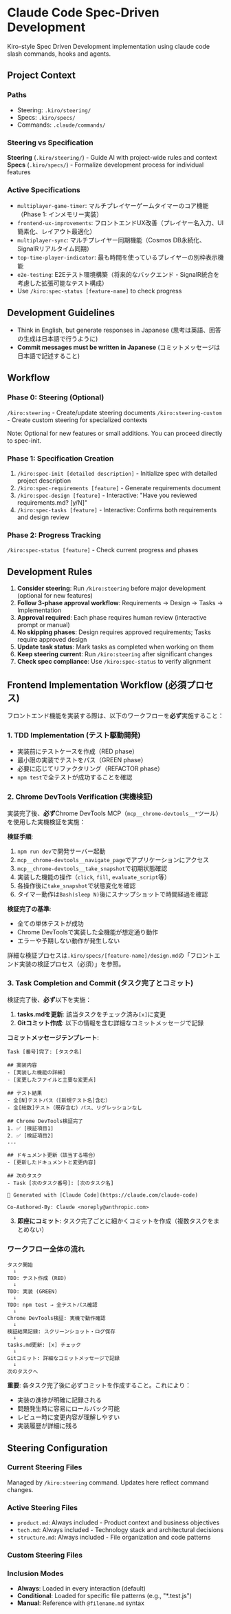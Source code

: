 # Claude Code Spec-Driven Development

Kiro-style Spec Driven Development implementation using claude code slash commands, hooks and agents.

## Project Context

### Paths
- Steering: `.kiro/steering/`
- Specs: `.kiro/specs/`
- Commands: `.claude/commands/`

### Steering vs Specification

**Steering** (`.kiro/steering/`) - Guide AI with project-wide rules and context
**Specs** (`.kiro/specs/`) - Formalize development process for individual features

### Active Specifications
- `multiplayer-game-timer`: マルチプレイヤーゲームタイマーのコア機能（Phase 1: インメモリー実装）
- `frontend-ux-improvements`: フロントエンドUX改善（プレイヤー名入力、UI簡素化、レイアウト最適化）
- `multiplayer-sync`: マルチプレイヤー同期機能（Cosmos DB永続化、SignalRリアルタイム同期）
- `top-time-player-indicator`: 最も時間を使っているプレイヤーの別枠表示機能
- `e2e-testing`: E2Eテスト環境構築（将来的なバックエンド・SignalR統合を考慮した拡張可能なテスト構成）
- Use `/kiro:spec-status [feature-name]` to check progress

## Development Guidelines
- Think in English, but generate responses in Japanese (思考は英語、回答の生成は日本語で行うように)
- **Commit messages must be written in Japanese** (コミットメッセージは日本語で記述すること)

## Workflow

### Phase 0: Steering (Optional)
`/kiro:steering` - Create/update steering documents
`/kiro:steering-custom` - Create custom steering for specialized contexts

Note: Optional for new features or small additions. You can proceed directly to spec-init.

### Phase 1: Specification Creation
1. `/kiro:spec-init [detailed description]` - Initialize spec with detailed project description
2. `/kiro:spec-requirements [feature]` - Generate requirements document
3. `/kiro:spec-design [feature]` - Interactive: "Have you reviewed requirements.md? [y/N]"
4. `/kiro:spec-tasks [feature]` - Interactive: Confirms both requirements and design review

### Phase 2: Progress Tracking
`/kiro:spec-status [feature]` - Check current progress and phases

## Development Rules
1. **Consider steering**: Run `/kiro:steering` before major development (optional for new features)
2. **Follow 3-phase approval workflow**: Requirements → Design → Tasks → Implementation
3. **Approval required**: Each phase requires human review (interactive prompt or manual)
4. **No skipping phases**: Design requires approved requirements; Tasks require approved design
5. **Update task status**: Mark tasks as completed when working on them
6. **Keep steering current**: Run `/kiro:steering` after significant changes
7. **Check spec compliance**: Use `/kiro:spec-status` to verify alignment

## Frontend Implementation Workflow (必須プロセス)

フロントエンド機能を実装する際は、以下のワークフローを**必ず**実施すること：

### 1. TDD Implementation (テスト駆動開発)
- 実装前にテストケースを作成（RED phase）
- 最小限の実装でテストをパス（GREEN phase）
- 必要に応じてリファクタリング（REFACTOR phase）
- `npm test`で全テストが成功することを確認

### 2. Chrome DevTools Verification (実機検証)
実装完了後、**必ず**Chrome DevTools MCP（`mcp__chrome-devtools__*`ツール）を使用した実機検証を実施：

**検証手順**:
1. `npm run dev`で開発サーバー起動
2. `mcp__chrome-devtools__navigate_page`でアプリケーションにアクセス
3. `mcp__chrome-devtools__take_snapshot`で初期状態確認
4. 実装した機能の操作（`click`, `fill`, `evaluate_script`等）
5. 各操作後に`take_snapshot`で状態変化を確認
6. タイマー動作は`Bash(sleep N)`後にスナップショットで時間経過を確認

**検証完了の基準**:
- 全ての単体テストが成功
- Chrome DevToolsで実装した全機能が想定通り動作
- エラーや予期しない動作が発生しない

詳細な検証プロセスは`.kiro/specs/[feature-name]/design.md`の「フロントエンド実装の検証プロセス（必須）」を参照。

### 3. Task Completion and Commit (タスク完了とコミット)
検証完了後、**必ず**以下を実施：

1. **tasks.mdを更新**: 該当タスクをチェック済み`[x]`に変更
2. **Gitコミット作成**: 以下の情報を含む詳細なコミットメッセージで記録

**コミットメッセージテンプレート**:
```
Task [番号]完了: [タスク名]

## 実装内容
- [実装した機能の詳細]
- [変更したファイルと主要な変更点]

## テスト結果
- 全[N]テストパス（[新規テスト名]含む）
- 全[総数]テスト（既存含む）パス、リグレッションなし

## Chrome DevTools検証完了
1. ✅ [検証項目1]
2. ✅ [検証項目2]
...

## ドキュメント更新（該当する場合）
- [更新したドキュメントと変更内容]

## 次のタスク
- Task [次のタスク番号]: [次のタスク名]

🤖 Generated with [Claude Code](https://claude.com/claude-code)

Co-Authored-By: Claude <noreply@anthropic.com>
```

3. **即座にコミット**: タスク完了ごとに細かくコミットを作成（複数タスクをまとめない）

### ワークフロー全体の流れ

```
タスク開始
  ↓
TDD: テスト作成 (RED)
  ↓
TDD: 実装 (GREEN)
  ↓
TDD: npm test → 全テストパス確認
  ↓
Chrome DevTools検証: 実機で動作確認
  ↓
検証結果記録: スクリーンショット・ログ保存
  ↓
tasks.md更新: [x] チェック
  ↓
Gitコミット: 詳細なコミットメッセージで記録
  ↓
次のタスクへ
```

**重要**: 各タスク完了後に必ずコミットを作成すること。これにより：
- 実装の進捗が明確に記録される
- 問題発生時に容易にロールバック可能
- レビュー時に変更内容が理解しやすい
- 実装履歴が詳細に残る

## Steering Configuration

### Current Steering Files
Managed by `/kiro:steering` command. Updates here reflect command changes.

### Active Steering Files
- `product.md`: Always included - Product context and business objectives
- `tech.md`: Always included - Technology stack and architectural decisions
- `structure.md`: Always included - File organization and code patterns

### Custom Steering Files
<!-- Added by /kiro:steering-custom command -->
<!-- Format:
- `filename.md`: Mode - Pattern(s) - Description
  Mode: Always|Conditional|Manual
  Pattern: File patterns for Conditional mode
-->

### Inclusion Modes
- **Always**: Loaded in every interaction (default)
- **Conditional**: Loaded for specific file patterns (e.g., "*.test.js")
- **Manual**: Reference with `@filename.md` syntax

